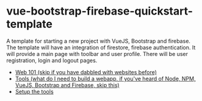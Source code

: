 # vue-bootstrap-firebase-quickstart-template
A template for starting a new project with VueJS, Bootstrap and firebase. The template will have an integration of firestore, firebase authentication. It will provide a main page with toolbar and user profile. There will be user registration, login and logout pages.
* [Web 101 (skip if you have dabbled with websites before)](./Web101.md)
* [Tools (what do I need to build a webapp, if you've heard of Node, NPM, VueJS, Bootstrap and Firebase, skip this)](./Tools.md)
* [Setup the tools](./SetupTools.md)
